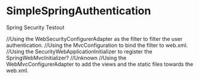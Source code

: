 # SimpleSpringAuthentication
Spring Security Testout

//Using the WebSecurityConfigurerAdapter as the filter to filter the user authentication.
//Using the MvcConfiguration to bind the filter to web.xml.
//Using the SecurityWebApplicationInitializer to register the SpringWebMvcInitializer? //Unknown
//Using the WebMvcConfigurerAdapter to add the views and the static files towards the web.xml.